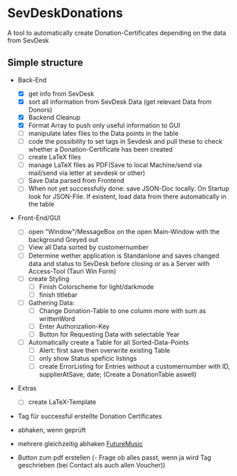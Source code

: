 # SevDeskDonations

 A tool to automatically create Donation-Certificates depending on the data from SevDesk

## Simple structure

- Back-End
  - [x] get info from SevDesk
  - [x] sort all information from SevDesk Data (get relevant Data from Donors)
  - [x] Backend Cleanup
  - [x] Format Array to push only useful information to GUI
  <!-- - [ ] code the possibility to change wrong Data in the GUI and push to sevDesk -->
    <!-- - List all Data of specific user to be changend/corrected and then saved -->
  - [ ] manipulate latex files to the Data points in the table
  - [ ] code the possibility to set tags in Sevdesk and pull these to check whether a Donation-Certificate has been created
  - [ ] create LaTeX files
  - [ ] manage LaTeX files as PDF(Save to local Machine/send via mail/send via letter at sevdesk or other)
  - [ ] Save Data parsed from Frontend
  - [ ] When not yet successfully done: save JSON-Doc locally. On Startup look for JSON-File. If existent, load data from there automatically in the table

- Front-End/GUI
  - [ ] open "Window"/MessageBox on the open Main-Window with the background Greyed out
  - [ ] View all Data sorted by customernumber
  - [ ] Determine wether application is Standanlone and saves changed data and status to SevDesk before closing or as a Server with Access-Tool (Tauri Win Form)
  - [ ] create Styling
    - [ ] Finish Colorscheme for light/darkmode
    - [ ] finish titlebar
  - [ ] Gathering Data:
    - [ ] Change Donation-Table to one column more with sum as writtenWord
    - [ ] Enter Authorization-Key
    - [ ] Button for Requesting Data with selectable Year
  - [ ] Automatically create a Table for all Sorted-Data-Points
    - [ ] Alert: first save then overwrite existing Table
    - [ ] only show Status speficic listings
    - [ ] create ErrorListing for Entries without a customernumber with ID, supplierAtSave, date; (Create a DonationTable aswell)
- Extras
  - [ ] create LaTeX-Template

- Tag für successful erstellte Donation Certificates

- abhaken, wenn geprüft
- mehrere gleichzeitig abhaken      [FutureMusic](ttps://stackoverflow.com/questions/659508/how-can-i-shift-select-multiple-checkboxes-like-gmail)
- Button zum pdf erstellen
(- Frage ob alles passt, wenn ja wird Tag geschrieben (bei Contact als auch allen Voucher))

